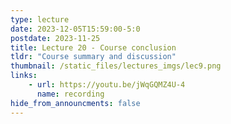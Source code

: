 ```yaml
---
type: lecture
date: 2023-12-05T15:59:00-5:0
postdate: 2023-11-25
title: Lecture 20 - Course conclusion
tldr: "Course summary and discussion"
thumbnail: /static_files/lectures_imgs/lec9.png
links:
    - url: https://youtu.be/jWqGQMZ4U-4
      name: recording
hide_from_announcments: false
---
```

